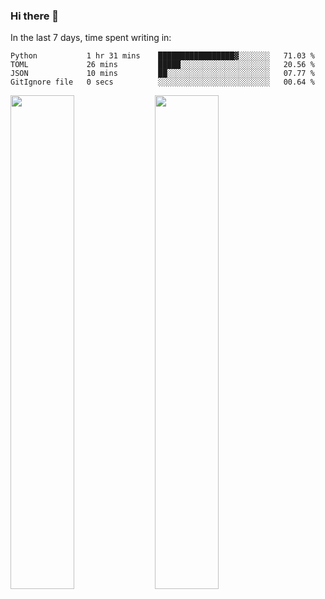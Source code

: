 ### Hi there 👋

In the last 7 days, time spent writing in:

<!--START_SECTION:waka-->

```text
Python           1 hr 31 mins    █████████████████▓░░░░░░░   71.03 %
TOML             26 mins         █████░░░░░░░░░░░░░░░░░░░░   20.56 %
JSON             10 mins         ██░░░░░░░░░░░░░░░░░░░░░░░   07.77 %
GitIgnore file   0 secs          ░░░░░░░░░░░░░░░░░░░░░░░░░   00.64 %
```

<!--END_SECTION:waka-->

<img src="https://wakatime.com/share/@jimtje/5d0c92de-08f8-4a72-8f2f-6a9693d1e318.svg" width=45% height=45%> <img src="https://wakatime.com/share/@jimtje/501498ae-bda5-4da7-a89d-b40bcdd5556d.svg" width=45% height=45%>
